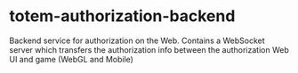 # totem-authorization-backend
Backend service for authorization on the Web. Contains a WebSocket server which transfers the authorization info between the authorization Web UI and game (WebGL and Mobile)
